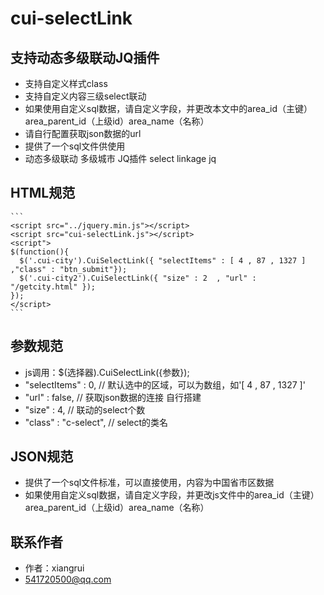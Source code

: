 # cui-selectLink

## 支持动态多级联动JQ插件
* 支持自定义样式class
* 支持自定义内容三级select联动
* 如果使用自定义sql数据，请自定义字段，并更改本文中的area_id（主键）area_parent_id（上级id）area_name（名称）
* 请自行配置获取json数据的url
* 提供了一个sql文件供使用
* 动态多级联动 多级城市 JQ插件 select linkage jq

## HTML规范
	```
	<script src="../jquery.min.js"></script>
  	<script src="cui-selectLink.js"></script>
  	<script">
	$(function(){
      $('.cui-city').CuiSelectLink({ "selectItems" : [ 4 , 87 , 1327 ] ,"class" : "btn_submit"});
      $('.cui-city2').CuiSelectLink({ "size" : 2  , "url" : "/getcity.html" });
    });
    </script>
    ```
## 参数规范

* 	js调用：$(选择器).CuiSelectLink({参数});
*	"selectItems"   : 0, // 默认选中的区域，可以为数组，如'[ 4 , 87 , 1327 ]'
*   "url"       : false, // 获取json数据的连接 自行搭建
*   "size"      : 4, // 联动的select个数
*   "class"     : "c-select", // select的类名

## JSON规范

* 提供了一个sql文件标准，可以直接使用，内容为中国省市区数据
* 如果使用自定义sql数据，请自定义字段，并更改js文件中的area_id（主键）area_parent_id（上级id）area_name（名称）

## 联系作者

* 作者：xiangrui
* 541720500@qq.com